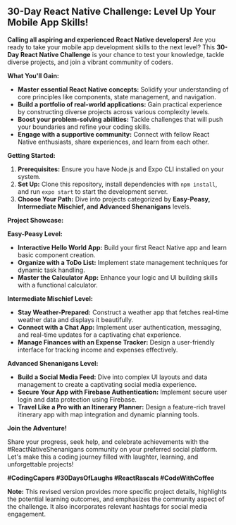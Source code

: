 ##  30-Day React Native Challenge: Level Up Your Mobile App Skills! 

**Calling all aspiring and experienced React Native developers!** Are you ready to take your mobile app development skills to the next level? This **30-Day React Native Challenge** is your chance to test your knowledge, tackle diverse projects, and join a vibrant community of coders.

**What You'll Gain:**

* **Master essential React Native concepts:** Solidify your understanding of core principles like components, state management, and navigation.
* **Build a portfolio of real-world applications:** Gain practical experience by constructing diverse projects across various complexity levels.
* **Boost your problem-solving abilities:** Tackle challenges that will push your boundaries and refine your coding skills.
* **Engage with a supportive community:** Connect with fellow React Native enthusiasts, share experiences, and learn from each other.

**Getting Started:**

1. **Prerequisites:** Ensure you have Node.js and Expo CLI installed on your system.
2. **Set Up:** Clone this repository, install dependencies with `npm install`, and run `expo start` to start the development server.
3. **Choose Your Path:** Dive into projects categorized by **Easy-Peasy, Intermediate Mischief, and Advanced Shenanigans** levels.

**Project Showcase:**

**Easy-Peasy Level:**

* **Interactive Hello World App:** Build your first React Native app and learn basic component creation.
* **Organize with a ToDo List:** Implement state management techniques for dynamic task handling.
* **Master the Calculator App:** Enhance your logic and UI building skills with a functional calculator.

**Intermediate Mischief Level:**

* **Stay Weather-Prepared:** Construct a weather app that fetches real-time weather data and displays it beautifully.
* **Connect with a Chat App:** Implement user authentication, messaging, and real-time updates for a captivating chat experience.
* **Manage Finances with an Expense Tracker:** Design a user-friendly interface for tracking income and expenses effectively.

**Advanced Shenanigans Level:**

* **Build a Social Media Feed:** Dive into complex UI layouts and data management to create a captivating social media experience.
* **Secure Your App with Firebase Authentication:** Implement secure user login and data protection using Firebase.
* **Travel Like a Pro with an Itinerary Planner:** Design a feature-rich travel itinerary app with map integration and dynamic planning tools.

**Join the Adventure!**

Share your progress, seek help, and celebrate achievements with the #ReactNativeShenanigans community on your preferred social platform. Let's make this a coding journey filled with laughter, learning, and unforgettable projects!

**#CodingCapers #30DaysOfLaughs #ReactRascals #CodeWithCoffee**

**Note:** This revised version provides more specific project details, highlights the potential learning outcomes, and emphasizes the community aspect of the challenge. It also incorporates relevant hashtags for social media engagement.

